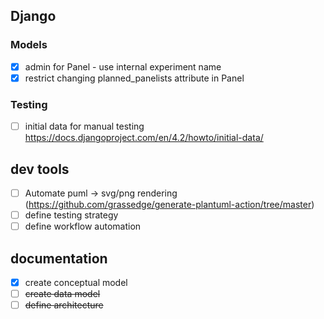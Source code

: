 ## Django
### Models
- [x] admin for Panel - use internal experiment name
- [x] restrict changing planned_panelists attribute in Panel
### Testing
- [ ] initial data for manual testing https://docs.djangoproject.com/en/4.2/howto/initial-data/
## dev tools
- [ ] Automate puml -> svg/png rendering (https://github.com/grassedge/generate-plantuml-action/tree/master)
- [ ] define testing strategy
- [ ] define workflow automation
## documentation
- [x] create conceptual model
- [ ] ~~create data model~~
- [ ] ~~define architecture~~
